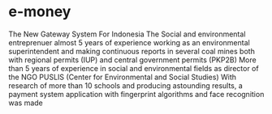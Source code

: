 # e-money
The New Gateway System For Indonesia
The Social and environmental entreprenuer
almost 5 years of experience working as an environmental superintendent and making continuous reports in several coal mines both with regional permits (IUP) and central government permits (PKP2B)
More than 5 years of experience in social and environmental fields as director of the NGO PUSLIS (Center for Environmental and Social Studies)
With research of more than 10 schools and producing astounding results, a payment system application with fingerprint algorithms and face recognition was made
